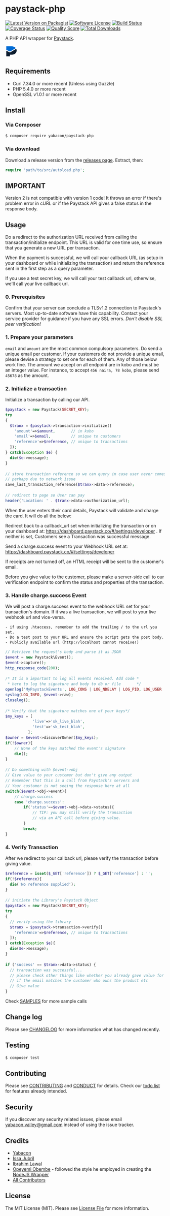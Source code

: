 # paystack-php

[![Latest Version on Packagist][ico-version]][link-packagist]
[![Software License][ico-license]](LICENSE.md)
[![Build Status][ico-travis]][link-travis]
[![Coverage Status][ico-scrutinizer]][link-scrutinizer]
[![Quality Score][ico-code-quality]][link-code-quality]
[![Total Downloads][ico-downloads]][link-downloads]

A PHP API wrapper for [Paystack](https://paystack.co/).

[![Paystack](img/paystack.png?raw=true "Paystack")](https://paystack.co/)

## Requirements
- Curl 7.34.0 or more recent (Unless using Guzzle)
- PHP 5.4.0 or more recent
- OpenSSL v1.0.1 or more recent

## Install

### Via Composer

``` bash
$ composer require yabacon/paystack-php
```

### Via download

Download a release version from the [releases page](https://github.com/yabacon/paystack-php/releases).
Extract, then:
``` php
require 'path/to/src/autoload.php';
```

## IMPORTANT
Version 2 is not compatible with version 1 code! It throws an error if there's problem error in cURL
or if the Paystack API gives a false status in the response body.

## Usage

Do a redirect to the authorization URL received from calling the transaction/initialize endpoint. This URL is valid for one time use, so ensure that you generate a new URL per transaction.

When the payment is successful, we will call your callback URL (as setup in your dashboard or while initializing the transaction) and return the reference sent in the first step as a query parameter.

If you use a test secret key, we will call your test callback url, otherwise, we'll call your live callback url.

### 0. Prerequisites
Confirm that your server can conclude a TLSv1.2 connection to Paystack's servers. Most up-to-date software have this capability. Contact your service provider for guidance if you have any SSL errors.
*Don't disable SSL peer verification!*

### 1. Prepare your parameters
`email` and `amount` are the most common compulsory parameters. Do send a unique email per customer. If your customers do not provide a unique email, please devise a strategy to set one for each of them. Any of those below work fine. The amount we accept on all endpoint are in kobo and must be an integer value. For instance, to accept `456 naira, 78 kobo`, please send `45678` as the amount.

### 2. Initialize a transaction
Initialize a transaction by calling our API.

```php
$paystack = new Paystack(SECRET_KEY);
try
{
  $tranx = $pasytack->transaction->initialize([
    'amount'=>$amount,       // in kobo
    'email'=>$email,         // unique to customers
    'reference'=>$reference, // unique to transactions
  ]);
} catch(Exception $e) {
  die($e->message);
}

// store transaction reference so we can query in case user never comes back
// perhaps due to network issue
save_last_transaction_reference($tranx->data->reference);

// redirect to page so User can pay
header('Location: ' . $tranx->data->authorization_url);
```

When the user enters their card details, Paystack will validate and charge the card. It will do all the below:

Redirect back to a callback_url set when initializing the transaction or on your dashboard at: https://dashboard.paystack.co/#/settings/developer . If neither is set, Customers see a Transaction was successful message.

Send a charge.success event to your Webhook URL set at: https://dashboard.paystack.co/#/settings/developer

If receipts are not turned off, an HTML receipt will be sent to the customer's email.

Before you give value to the customer, please make a server-side call to our verification endpoint to confirm the status and properties of the transaction.

### 3. Handle charge.success Event
We will post a charge.success event to the webhook URL set for your transaction's domain. If it was a live transaction, we will post to your live webhook url and vice-versa.

    - if using .htaccess, remember to add the trailing / to the url you set.
    - Do a test post to your URL and ensure the script gets the post body.
    - Publicly available url (http://localhost cannot receive!)
```php
// Retrieve the request's body and parse it as JSON
$event = new Paystack\Event();
$event->capture();
http_response_code(200);

/* It is a important to log all events received. Add code *
 * here to log the signature and body to db or file       */
openlog('MyPaystackEvents', LOG_CONS | LOG_NDELAY | LOG_PID, LOG_USER | LOG_PERROR);
syslog(LOG_INFO, $event->raw);
closelog();

/* Verify that the signature matches one of your keys*/
$my_keys = [
            'live'=>'sk_live_blah',
            'test'=>'sk_test_blah',
          ];
$owner = $event->discoverOwner($my_keys);
if(!$owner){
    // None of the keys matched the event's signature
    die();
}

// Do something with $event->obj
// Give value to your customer but don't give any output
// Remember that this is a call from Paystack's servers and 
// Your customer is not seeing the response here at all
switch($event->obj->event){
    // charge.success
    case 'charge.success':
        if('status'==$event->obj->data->status){
            // TIP: you may still verify the transaction
            // via an API call before giving value.
        }
        break;
}
```

### 4. Verify Transaction
After we redirect to your callback url, please verify the transaction before giving value.

```php
$reference = isset($_GET['reference']) ? $_GET['reference'] : '';
if(!$reference){
  die('No reference supplied');
}

// initiate the Library's Paystack Object
$paystack = new Paystack(SECRET_KEY);
try
{
  // verify using the library
  $tranx = $pasytack->transaction->verify([
    'reference'=>$reference, // unique to transactions
  ]);
} catch(Exception $e){
  die($e->message);
}

if ('success' == $tranx->data->status) {
  // transaction was successful...
  // please check other things like whether you already gave value for this ref
  // if the email matches the customer who owns the product etc
  // Give value
}
```

Check [SAMPLES](SAMPLES.md) for more sample calls

## Change log

Please see [CHANGELOG](CHANGELOG.md) for more information what has changed recently.

## Testing

``` bash
$ composer test
```

## Contributing

Please see [CONTRIBUTING](.github/CONTRIBUTING.md) and [CONDUCT](.github/CONDUCT.md) for details. Check our [todo list](TODO.md) for features already intended.

## Security

If you discover any security related issues, please email yabacon.valley@gmail.com instead of using the issue tracker.

## Credits

- [Yabacon][link-author]
- [Issa Jubril](https://github.com/masterp4dev)
- [Ibrahim Lawal](https://github.com/ibrahimlawal)
- [Opeyemi Obembe](https://github.com/kehers) - followed the style he employed in creating the [NodeJS Wrapper](https://github.com/kehers/paystack)
- [All Contributors][link-contributors]

## License

The MIT License (MIT). Please see [License File](LICENSE.md) for more information.

[ico-version]: https://img.shields.io/packagist/v/yabacon/paystack-php.svg?style=flat-square
[ico-license]: https://img.shields.io/badge/license-MIT-brightgreen.svg?style=flat-square
[ico-travis]: https://img.shields.io/travis/yabacon/paystack-php/master.svg?style=flat-square
[ico-scrutinizer]: https://img.shields.io/scrutinizer/coverage/g/yabacon/paystack-php.svg?style=flat-square
[ico-code-quality]: https://img.shields.io/scrutinizer/g/yabacon/paystack-php.svg?style=flat-square
[ico-downloads]: https://img.shields.io/packagist/dt/yabacon/paystack-php.svg?style=flat-square

[link-packagist]: https://packagist.org/packages/yabacon/paystack-php
[link-travis]: https://travis-ci.org/yabacon/paystack-php
[link-scrutinizer]: https://scrutinizer-ci.com/g/yabacon/paystack-php/code-structure
[link-code-quality]: https://scrutinizer-ci.com/g/yabacon/paystack-php
[link-downloads]: https://packagist.org/packages/yabacon/paystack-php
[link-author]: https://github.com/yabacon
[link-contributors]: ../../contributors
